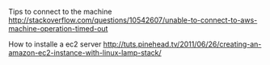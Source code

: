 Tips to connect to the machine   
http://stackoverflow.com/questions/10542607/unable-to-connect-to-aws-machine-operation-timed-out

How to installe a ec2 server
http://tuts.pinehead.tv/2011/06/26/creating-an-amazon-ec2-instance-with-linux-lamp-stack/
